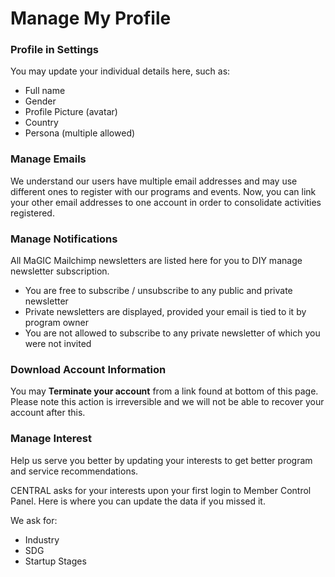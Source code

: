 # Manage My Profile

### Profile in Settings

You may update your individual details here, such as:

* Full name
* Gender
* Profile Picture \(avatar\)
* Country
* Persona \(multiple allowed\)

### Manage Emails

We understand our users have multiple email addresses and may use different ones to register with our programs and events. Now, you can link your other email addresses to one account in order to consolidate activities registered.

### Manage Notifications

All MaGIC Mailchimp newsletters are listed here for you to DIY manage newsletter subscription.

* You are free to subscribe / unsubscribe to any public and private newsletter
* Private newsletters are displayed, provided your email is tied to it by program owner
* You are not allowed to subscribe to any private newsletter of which you were not invited

### Download Account Information

You may **Terminate your account** from a link found at bottom of this page. Please note this action is irreversible and we will not be able to recover your account after this.

### Manage Interest

Help us serve you better by updating your interests to get better program and service recommendations. 

CENTRAL asks for your interests upon your first login to Member Control Panel. Here is where you can update the data if you missed it.

We ask for:

* Industry
* SDG
* Startup Stages



